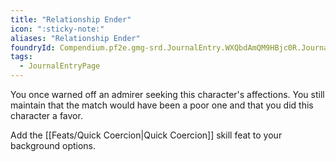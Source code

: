 ```yaml
---
title: "Relationship Ender"
icon: ":sticky-note:"
aliases: "Relationship Ender"
foundryId: Compendium.pf2e.gmg-srd.JournalEntry.WXQbdAmQM9HBjc0R.JournalEntryPage.FuqeITMdwg6OJzB7
tags:
  - JournalEntryPage
---
```

You once warned off an admirer seeking this character's affections. You still maintain that the match would have been a poor one and that you did this character a favor.

Add the [[Feats/Quick Coercion|Quick Coercion]] skill feat to your background options.